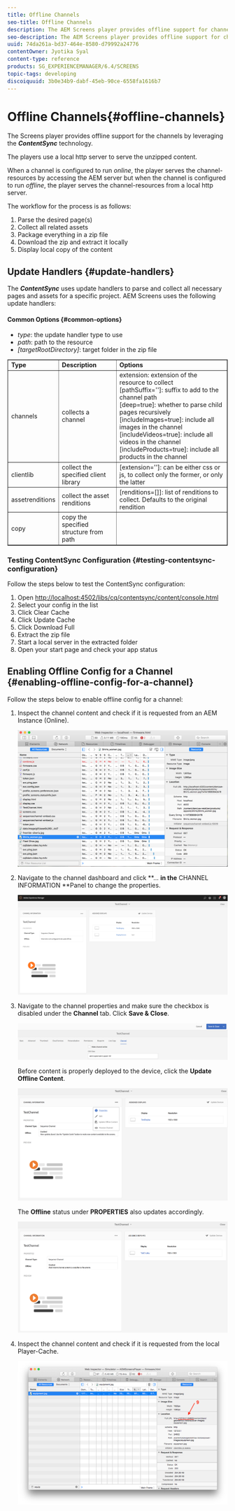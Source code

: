 ```yaml
---
title: Offline Channels
seo-title: Offline Channels
description: The AEM Screens player provides offline support for channels by leveraging the ContentSync technology. Follow this page to learn more about update handlers and enabling offline configuration for a channel.  
seo-description: The AEM Screens player provides offline support for channels by leveraging the ContentSync technology. Follow this page to learn more about update handlers and enabling offline configuration for a channel.  
uuid: 74da261a-bd37-464e-8580-d79992a24776
contentOwner: Jyotika Syal
content-type: reference
products: SG_EXPERIENCEMANAGER/6.4/SCREENS
topic-tags: developing
discoiquuid: 3b0e34b9-dabf-45eb-90ce-6558fa1616b7
---
```


# Offline Channels{#offline-channels}

The Screens player provides offline support for the channels by leveraging the ***ContentSync*** technology.

The players use a local http server to serve the unzipped content.

When a channel is configured to run *online*, the player serves the channel-resources by accessing the AEM server but when the channel is configured to run *offline*, the player serves the channel-resources from a local http server.

The workflow for the process is as follows:

1. Parse the desired page(s)
1. Collect all related assets
1. Package everything in a zip file
1. Download the zip and extract it locally
1. Display local copy of the content

## Update Handlers {#update-handlers}

The ***ContentSync*** uses update handlers to parse and collect all necessary pages and assets for a specific project. AEM Screens uses the following update handlers:

#### Common Options {#common-options}

* *type*: the update handler type to use
* *path*: path to the resource
* *[targetRootDirectory]*: target folder in the zip file

<table border="1" cellpadding="1" cellspacing="0" width="100%"> 
 <tbody>
  <tr>
   <td><strong>Type</strong></td> 
   <td><strong>Description</strong></td> 
   <td><strong>Options</strong></td> 
  </tr>
  <tr>
   <td>channels</td> 
   <td>collects a channel</td> 
   <td>extension: extension of the resource to collect<br /> [pathSuffix='']: suffix to add to the channel path<br /> [deep=true]: whether to parse child pages recursively<br /> [includeImages=true]: include all images in the channel<br /> [includeVideos=true]: include all videos in the channel<br /> [includeProducts=true]: include all products in the channel</td> 
  </tr>
  <tr>
   <td>clientlib</td> 
   <td>collect the specified client library</td> 
   <td>[extension='']: can be either css or js, to collect only the former, or only the latter</td> 
  </tr>
  <tr>
   <td>assetrenditions</td> 
   <td>collect the asset renditions</td> 
   <td>[renditions=[]]: list of renditions to collect. Defaults to the original rendition</td> 
  </tr>
  <tr>
   <td>copy</td> 
   <td>copy the specified structure from path</td> 
   <td> </td> 
  </tr>
 </tbody>
</table>

### Testing ContentSync Configuration {#testing-contentsync-configuration}

Follow the steps below to test the ContentSync configuration:

1. Open [http://localhost:4502/libs/cq/contentsync/content/console.html](http://localhost:4502/libs/cq/contentsync/content/console.html)
1. Select your config in the list
1. Click Clear Cache
1. Click Update Cache
1. Click Download Full
1. Extract the zip file
1. Start a local server in the extracted folder 
1. Open your start page and check your app status

## Enabling Offline Config for a Channel {#enabling-offline-config-for-a-channel}

Follow the steps below to enable offline config for a channel:

1. Inspect the channel content and check if it is requested from an AEM Instance (Online).

   ![](assets/chlimage_1-48.png)

1. Navigate to the channel dashboard and click **... **in the** CHANNEL INFORMATION **Panel to change the properties.

   ![](assets/chlimage_1-49.png)

1. Navigate to the channel properties and make sure the checkbox is disabled under the **Channel** tab. Click **Save & Close**.

   ![](assets/screen_shot_2017-12-19at122422pm.png)

   Before content is properly deployed to the device, click the **Update Offline Content**.

   ![](assets/screen_shot_2017-12-19at122637pm.png)

   The **Offline** status under **PROPERTIES** also updates accordingly.

   ![](assets/screen_shot_2017-12-19at124735pm.png)

1. Inspect the channel content and check if it is requested from the local Player-Cache. 

   ![](assets/chlimage_1-50.png)

